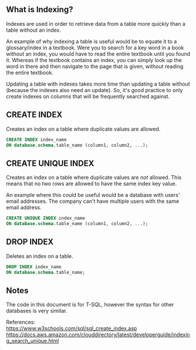 ## What is Indexing?

Indexes are used in order to retrieve data from a table more quickly than a table without an index. 

An example of why indexing a table is useful would be to equate it to a glossary/index in a textbook. Were you to search for a key word in a book without an index, you would have to read the entire textbook until you found it. Whereas if the textbook contains an index, you can simply look up the word in there and then navigate to the page that is given, without reading the entire textbook.

Updating a table with indexes takes more time than updating a table without (because the indexes also need an update). So, it's good practice to only create indexes on columns that will be frequently searched against.

## CREATE INDEX

Creates an index on a table where duplicate values are allowed.

```sql
CREATE INDEX index_name
ON database.schema.table_name (column1, column2, ...);
```

## CREATE UNIQUE INDEX

Creates an index on a table where duplicate values are *not* allowed. This means that no two rows are allowed to have the same index key value.

An example where this could be useful would be a database with users' email addresses. The company can't have multiple users with the same email address.

```sql
CREATE UNIQUE INDEX index_name
ON database.schema.table_name (column1, column2, ...);
```

## DROP INDEX

Deletes an index on a table.

```sql
DROP INDEX index_name
ON database.schema.table_name;
```

## Notes
The code in this document is for T-SQL, however the syntax for other databases is very similar.

References:
<br>https://www.w3schools.com/sql/sql_create_index.asp
<br>https://docs.aws.amazon.com/clouddirectory/latest/developerguide/indexing_search_unique.html
